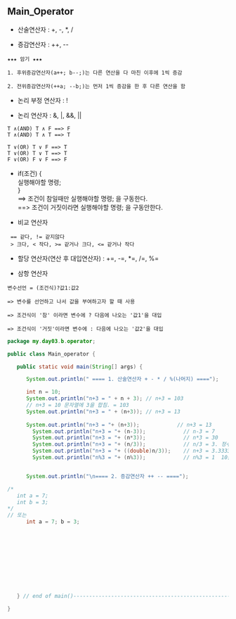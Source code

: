 ## Main_Operator

* 산술연산자 : +, -, *, /

* 증감연산자 : ++, --

```
★★★ 암기 ★★★

1. 후위증감연산자(a++; b--;)는 다른 연산을 다 마친 이후에 1씩 증감
   
2. 전위증감연산자(++a; --b;)는 먼저 1씩 증감을 한 후 다른 연산을 함
```

* 논리 부정 연산자 : !

* 논리 연산자 : &, |, &&, ||

```
T ∧(AND) T ∧ F ==> F 
T ∧(AND) T ∧ T ==> T

T ∨(OR) T ∨ F ==> T
T ∨(OR) T ∨ T ==> T
F ∨(OR) F ∨ F ==> F
```

*  if(조건) {   
              실행해야할 명령;         
    }   
    ==> 조건이 참일때만 실행해야할 명령; 을 구동한다.    
    ==> 조건이 거짓이라면 실행해야할 명령; 을 구동안한다.

* 비교 연산자
```
 == 같다, != 같지않다
 > 크다, < 작다, >= 같거나 크다, <= 같거나 작다
```

* 할당 연산자(연산 후 대입연산자) : +=, -=, *=, /=, %=

* 삼항 연산자

```
변수선언 = (조건식)?값1:값2

=> 변수를 선언하고 나서 값을 부여하고자 할 때 사용

=> 조건식이 '참' 이라면 변수에 ? 다음에 나오는 '값1'을 대입

=> 조건식이 '거짓'이라면 변수에 : 다음에 나오는 '값2'을 대입
```

```java
package my.day03.b.operator;

public class Main_operator {

   public static void main(String[] args) {

      System.out.println(" ==== 1. 산술연산자 + - * / %(나머지) ====");

      int n = 10;
      System.out.println("n+3 = " + n + 3); // n+3 = 103
      // n+3 = 10 문자열에 3을 합침. = 103
      System.out.println("n+3 = " + (n+3)); // n+3 = 13
   
      System.out.println("n+3 = "+ (n+3));            // n+3 = 13
		System.out.println("n+3 = "+ (n-3));            // n-3 = 7
		System.out.println("n+3 = "+ (n*3));            // n*3 = 30
		System.out.println("n+3 = "+ (n/3));            // n/3 = 3. 정수/정수 = 정수(몫)
		System.out.println("n+3 = "+ ((double)n/3));    // n+3 = 3.3333333333333335
		System.out.println("n%3 = "+ (n%3));            // n%3 = 1  10을 3으로 나눌 때의 나머지


      System.out.println("\n==== 2. 증감연산자 ++ -- ====");

/*
   int a = 7;
   int b = 3;
*/
// 또는
      int a = 7; b = 3;











   } // end of main()-------------------------------------------------------------------

}
